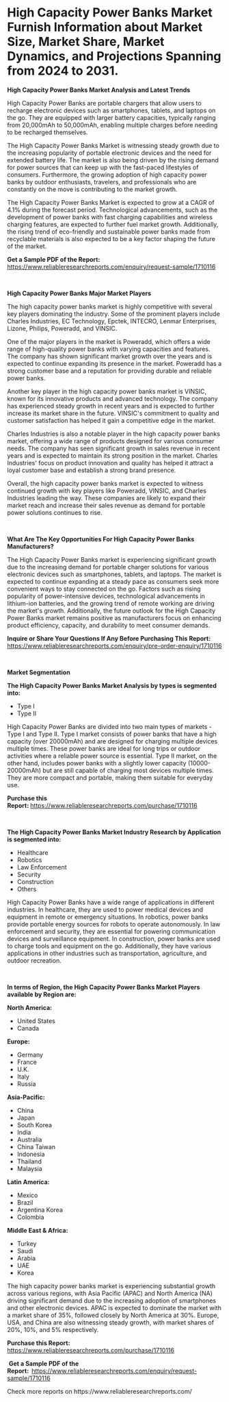 <p><h1>High Capacity Power Banks Market Furnish Information about Market Size, Market Share, Market Dynamics, and Projections Spanning from 2024 to 2031.</h1></p><p><strong>High Capacity Power Banks Market Analysis and Latest Trends</strong></p>
<p><p>High Capacity Power Banks are portable chargers that allow users to recharge electronic devices such as smartphones, tablets, and laptops on the go. They are equipped with larger battery capacities, typically ranging from 20,000mAh to 50,000mAh, enabling multiple charges before needing to be recharged themselves.</p><p>The High Capacity Power Banks Market is witnessing steady growth due to the increasing popularity of portable electronic devices and the need for extended battery life. The market is also being driven by the rising demand for power sources that can keep up with the fast-paced lifestyles of consumers. Furthermore, the growing adoption of high capacity power banks by outdoor enthusiasts, travelers, and professionals who are constantly on the move is contributing to the market growth.</p><p>The High Capacity Power Banks Market is expected to grow at a CAGR of 4.1% during the forecast period. Technological advancements, such as the development of power banks with fast charging capabilities and wireless charging features, are expected to further fuel market growth. Additionally, the rising trend of eco-friendly and sustainable power banks made from recyclable materials is also expected to be a key factor shaping the future of the market.</p></p>
<p><strong>Get a Sample PDF of the Report:&nbsp;</strong> <a href="https://www.reliableresearchreports.com/enquiry/request-sample/1710116">https://www.reliableresearchreports.com/enquiry/request-sample/1710116</a></p>
<p>&nbsp;</p>
<p><strong>High Capacity Power Banks Major Market Players</strong></p>
<p><p>The high capacity power banks market is highly competitive with several key players dominating the industry. Some of the prominent players include Charles Industries, EC Technology, Epctek, INTECRO, Lenmar Enterprises, Lizone, Philips, Poweradd, and VINSIC. </p><p>One of the major players in the market is Poweradd, which offers a wide range of high-quality power banks with varying capacities and features. The company has shown significant market growth over the years and is expected to continue expanding its presence in the market. Poweradd has a strong customer base and a reputation for providing durable and reliable power banks. </p><p>Another key player in the high capacity power banks market is VINSIC, known for its innovative products and advanced technology. The company has experienced steady growth in recent years and is expected to further increase its market share in the future. VINSIC's commitment to quality and customer satisfaction has helped it gain a competitive edge in the market. </p><p>Charles Industries is also a notable player in the high capacity power banks market, offering a wide range of products designed for various consumer needs. The company has seen significant growth in sales revenue in recent years and is expected to maintain its strong position in the market. Charles Industries' focus on product innovation and quality has helped it attract a loyal customer base and establish a strong brand presence. </p><p>Overall, the high capacity power banks market is expected to witness continued growth with key players like Poweradd, VINSIC, and Charles Industries leading the way. These companies are likely to expand their market reach and increase their sales revenue as demand for portable power solutions continues to rise.</p></p>
<p>&nbsp;</p>
<p><strong>What Are The Key Opportunities For High Capacity Power Banks Manufacturers?</strong></p>
<p><p>The High Capacity Power Banks market is experiencing significant growth due to the increasing demand for portable charger solutions for various electronic devices such as smartphones, tablets, and laptops. The market is expected to continue expanding at a steady pace as consumers seek more convenient ways to stay connected on the go. Factors such as rising popularity of power-intensive devices, technological advancements in lithium-ion batteries, and the growing trend of remote working are driving the market's growth. Additionally, the future outlook for the High Capacity Power Banks market remains positive as manufacturers focus on enhancing product efficiency, capacity, and durability to meet consumer demands.</p></p>
<p><strong>Inquire or Share Your Questions If Any Before Purchasing This Report:</strong> <a href="https://www.reliableresearchreports.com/enquiry/pre-order-enquiry/1710116">https://www.reliableresearchreports.com/enquiry/pre-order-enquiry/1710116</a></p>
<p>&nbsp;</p>
<p><strong>Market Segmentation</strong></p>
<p><strong>The High Capacity Power Banks Market Analysis by types is segmented into:</strong></p>
<p><ul><li>Type I</li><li>Type II</li></ul></p>
<p><p>High Capacity Power Banks are divided into two main types of markets - Type I and Type II. Type I market consists of power banks that have a high capacity (over 20000mAh) and are designed for charging multiple devices multiple times. These power banks are ideal for long trips or outdoor activities where a reliable power source is essential. Type II market, on the other hand, includes power banks with a slightly lower capacity (10000-20000mAh) but are still capable of charging most devices multiple times. They are more compact and portable, making them suitable for everyday use.</p></p>
<p><strong>Purchase this Report:&nbsp;</strong><a href="https://www.reliableresearchreports.com/purchase/1710116">https://www.reliableresearchreports.com/purchase/1710116</a></p>
<p>&nbsp;</p>
<p><strong>The High Capacity Power Banks Market Industry Research by Application is segmented into:</strong></p>
<p><ul><li>Healthcare</li><li>Robotics</li><li>Law Enforcement</li><li>Security</li><li>Construction</li><li>Others</li></ul></p>
<p><p>High Capacity Power Banks have a wide range of applications in different industries. In healthcare, they are used to power medical devices and equipment in remote or emergency situations. In robotics, power banks provide portable energy sources for robots to operate autonomously. In law enforcement and security, they are essential for powering communication devices and surveillance equipment. In construction, power banks are used to charge tools and equipment on the go. Additionally, they have various applications in other industries such as transportation, agriculture, and outdoor recreation.</p></p>
<p>&nbsp;</p>
<p><strong>In terms of Region, the High Capacity Power Banks Market Players available by Region are:</strong></p>
<p>
    <p> <strong> North America: </strong>
        <ul>
            <li>United States</li>
            <li>Canada</li>
        </ul>
        </p> 
    <p> <strong> Europe: </strong>
        <ul>
            <li>Germany</li>
            <li>France</li>
            <li>U.K.</li>
            <li>Italy</li>
            <li>Russia</li>
        </ul>
        </p> 
    <p> <strong> Asia-Pacific: </strong>
        <ul>
            <li>China</li>
            <li>Japan</li>
            <li>South Korea</li>
            <li>India</li>
            <li>Australia</li>
            <li>China Taiwan</li>
            <li>Indonesia</li>
            <li>Thailand</li>
            <li>Malaysia</li>
        </ul>
        </p> 
    <p> <strong> Latin America: </strong>
        <ul>
            <li>Mexico</li>
            <li>Brazil</li>
            <li>Argentina Korea</li>
            <li>Colombia</li>
        </ul>
        </p> 
    <p> <strong> Middle East & Africa: </strong>
        <ul>
            <li>Turkey</li>
            <li>Saudi</li>
            <li>Arabia</li>
            <li>UAE</li>
            <li>Korea</li>
        </ul>
    </p>
    </p>
<p><p>The high capacity power banks market is experiencing substantial growth across various regions, with Asia Pacific (APAC) and North America (NA) driving significant demand due to the increasing adoption of smartphones and other electronic devices. APAC is expected to dominate the market with a market share of 35%, followed closely by North America at 30%. Europe, USA, and China are also witnessing steady growth, with market shares of 20%, 10%, and 5% respectively.</p></p>
<p><strong>Purchase this Report: </strong><a href="https://www.reliableresearchreports.com/purchase/1710116">https://www.reliableresearchreports.com/purchase/1710116</a></p>
<p>&nbsp;<strong>Get a Sample PDF of the Report:&nbsp;&nbsp;</strong><a href="https://www.reliableresearchreports.com/enquiry/request-sample/1710116">https://www.reliableresearchreports.com/enquiry/request-sample/1710116</a></p>
<p><strong></strong></p>
<p>Check more reports on https://www.reliableresearchreports.com/</p>